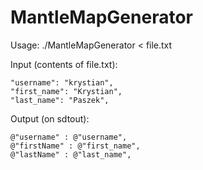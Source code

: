 # MantleMapGenerator

Usage:
./MantleMapGenerator < file.txt

Input (contents of file.txt):

```
"username": "krystian",
"first_name": "Krystian",
"last_name": "Paszek",
```

Output (on sdtout):

```
@"username" : @"username",
@"firstName" : @"first_name",
@"lastName" : @"last_name",
```
